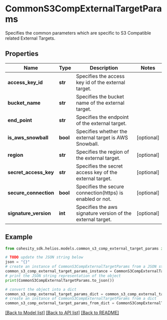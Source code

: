 # CommonS3CompExternalTargetParams

Specifies the common parameters which are specific to S3 Compatible related External Targets.

## Properties

Name | Type | Description | Notes
------------ | ------------- | ------------- | -------------
**access_key_id** | **str** | Specifies the access key id of the external target. | 
**bucket_name** | **str** | Specifies the bucket name of the external target. | 
**end_point** | **str** | Specifies the endpoint of the external target. | 
**is_aws_snowball** | **bool** | Specifies whether the external target is AWS Snowball. | [optional] 
**region** | **str** | Specifies the region of the external target. | [optional] 
**secret_access_key** | **str** | Specifies the secret access key of the external target. | [optional] 
**secure_connection** | **bool** | Specifies the secure connection(https) is enabled or not. | [optional] 
**signature_version** | **int** | Specifies the aws signature version of the external target. | [optional] 

## Example

```python
from cohesity_sdk.helios.models.common_s3_comp_external_target_params import CommonS3CompExternalTargetParams

# TODO update the JSON string below
json = "{}"
# create an instance of CommonS3CompExternalTargetParams from a JSON string
common_s3_comp_external_target_params_instance = CommonS3CompExternalTargetParams.from_json(json)
# print the JSON string representation of the object
print(CommonS3CompExternalTargetParams.to_json())

# convert the object into a dict
common_s3_comp_external_target_params_dict = common_s3_comp_external_target_params_instance.to_dict()
# create an instance of CommonS3CompExternalTargetParams from a dict
common_s3_comp_external_target_params_from_dict = CommonS3CompExternalTargetParams.from_dict(common_s3_comp_external_target_params_dict)
```
[[Back to Model list]](../README.md#documentation-for-models) [[Back to API list]](../README.md#documentation-for-api-endpoints) [[Back to README]](../README.md)


